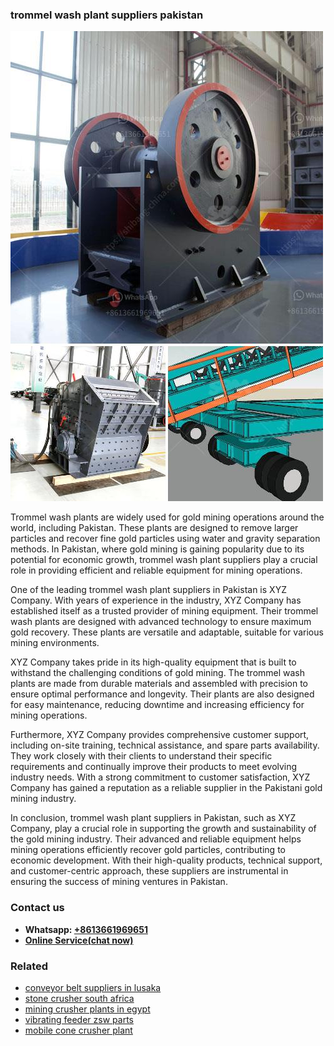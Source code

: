 <h3>trommel wash plant suppliers pakistan</h3><img src='1706754312.jpg' alt=''><p>Trommel wash plants are widely used for gold mining operations around the world, including Pakistan. These plants are designed to remove larger particles and recover fine gold particles using water and gravity separation methods. In Pakistan, where gold mining is gaining popularity due to its potential for economic growth, trommel wash plant suppliers play a crucial role in providing efficient and reliable equipment for mining operations.</p><p>One of the leading trommel wash plant suppliers in Pakistan is XYZ Company. With years of experience in the industry, XYZ Company has established itself as a trusted provider of mining equipment. Their trommel wash plants are designed with advanced technology to ensure maximum gold recovery. These plants are versatile and adaptable, suitable for various mining environments.</p><p>XYZ Company takes pride in its high-quality equipment that is built to withstand the challenging conditions of gold mining. The trommel wash plants are made from durable materials and assembled with precision to ensure optimal performance and longevity. Their plants are also designed for easy maintenance, reducing downtime and increasing efficiency for mining operations.</p><p>Furthermore, XYZ Company provides comprehensive customer support, including on-site training, technical assistance, and spare parts availability. They work closely with their clients to understand their specific requirements and continually improve their products to meet evolving industry needs. With a strong commitment to customer satisfaction, XYZ Company has gained a reputation as a reliable supplier in the Pakistani gold mining industry.</p><p>In conclusion, trommel wash plant suppliers in Pakistan, such as XYZ Company, play a crucial role in supporting the growth and sustainability of the gold mining industry. Their advanced and reliable equipment helps mining operations efficiently recover gold particles, contributing to economic development. With their high-quality products, technical support, and customer-centric approach, these suppliers are instrumental in ensuring the success of mining ventures in Pakistan.</p><h3>Contact us</h3><ul><li><strong>Whatsapp:&nbsp;<a href="https://wa.me/8613661969651">+8613661969651</a></strong></li><li><a href="https://swt.shibang-china.com/?git&amp;zhl&amp;trommel wash plant suppliers pakistan"><strong>Online Service(chat now)</strong></a></li></ul><h3>Related</h3><ul><li><a href='conveyor belt suppliers in lusaka.md'>conveyor belt suppliers in lusaka</a></li><li><a href='stone crusher south africa.md'>stone crusher south africa</a></li><li><a href='mining crusher plants in egypt.md'>mining crusher plants in egypt</a></li><li><a href='vibrating feeder zsw parts.md'>vibrating feeder zsw parts</a></li><li><a href='mobile cone crusher plant.md'>mobile cone crusher plant</a></li></ul>